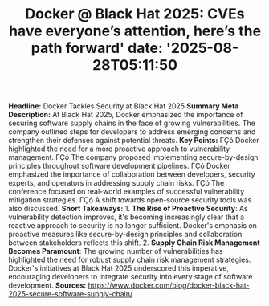 ﻿---
title: "Docker @ Black Hat 2025: CVEs have everyone’s attention, here’s the path forward'
date: '2025-08-28T05:11:50"
category: "Markets"
summary: ""
slug: "docker  black hat 2025 cves have everyones attention heres t"
source_urls:
  - "https://www.docker.com/blog/docker-black-hat-2025-secure-software-supply-chain/"
seo:
  title: "Docker @ Black Hat 2025: CVEs have everyone’s attention, here’s the path forward | Hash n Hedge'
  description: '"
  keywords: ["news", "markets", "brief"]
---
**Headline:** Docker Tackles Security at Black Hat 2025  **Summary Meta Description:**  At Black Hat 2025, Docker emphasized the importance of securing software supply chains in the face of growing vulnerabilities. The company outlined steps for developers to address emerging concerns and strengthen their defenses against potential threats.  **Key Points:**  ΓÇó Docker highlighted the need for a more proactive approach to vulnerability management. ΓÇó The company proposed implementing secure-by-design principles throughout software development pipelines. ΓÇó Docker emphasized the importance of collaboration between developers, security experts, and operators in addressing supply chain risks. ΓÇó The conference focused on real-world examples of successful vulnerability mitigation strategies. ΓÇó A shift towards open-source security tools was also discussed.  **Short Takeaways:**  1.  **The Rise of Proactive Security**: As vulnerability detection improves, it's becoming increasingly clear that a reactive approach to security is no longer sufficient. Docker's emphasis on proactive measures like secure-by-design principles and collaboration between stakeholders reflects this shift. 2.  **Supply Chain Risk Management Becomes Paramount**: The growing number of vulnerabilities has highlighted the need for robust supply chain risk management strategies. Docker's initiatives at Black Hat 2025 underscored this imperative, encouraging developers to integrate security into every stage of software development.  **Sources:**  https://www.docker.com/blog/docker-black-hat-2025-secure-software-supply-chain/ 
